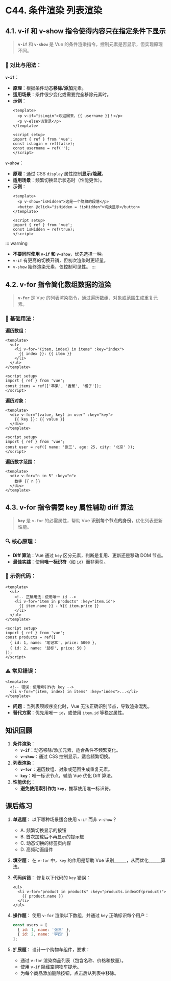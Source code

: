 # C44. 条件渲染 列表渲染

## 4.1. v-if 和 v-show 指令使得内容只在指定条件下显示

> **`v-if`** 和 **`v-show`** 是 Vue 的条件渲染指令，控制元素是否显示，但实现原理不同。

### 🔄 对比与用法：

**`v-if`**：

- **原理**：根据条件动态**移除/添加**元素。
- **适用场景**：条件很少变化或需要完全移除元素时。
- **示例**：
  ```vue
  <template>
    <p v-if="isLogin">欢迎回来，{{ username }}！</p>
    <p v-else>请登录</p>
  </template>

  <script setup>
  import { ref } from 'vue';
  const isLogin = ref(false);
  const username = ref('');
  </script>
  ```

**`v-show`**：

- **原理**：通过 CSS `display` 属性控制**显示/隐藏**。
- **适用场景**：频繁切换显示状态时（性能更优）。
- **示例**：
  ```vue
  <template>
    <p v-show="isHidden">这是一个隐藏的段落</p>
    <button @click="isHidden = !isHidden">切换显示</button>
  </template>

  <script setup>
  import { ref } from 'vue';
  const isHidden = ref(true);
  </script>
  ```

::: warning
- **不要同时使用 `v-if` 和 `v-show`**，优先选择一种。
- `v-if` 有更高的切换开销，但初次渲染时更轻量。
- `v-show` 始终渲染元素，仅控制可见性。
:::

## 4.2. v-for 指令简化数组数据的渲染

> **`v-for`** 是 Vue 的列表渲染指令，通过遍历数组、对象或范围生成重复元素。

### 🔄 基础用法：

**遍历数组**：

```vue
<template>
  <ul>
    <li v-for="(item, index) in items" :key="index">
      {{ index }}: {{ item }}
    </li>
  </ul>
</template>

<script setup>
import { ref } from 'vue';
const items = ref(['苹果', '香蕉', '橘子']);
</script>
```

**遍历对象**：

```vue
<template>
  <div v-for="(value, key) in user" :key="key">
    {{ key }}: {{ value }}
  </div>
</template>

<script setup>
import { ref } from 'vue';
const user = ref({ name: '张三', age: 25, city: '北京' });
</script>
```

**遍历数字范围**：

```vue
<template>
  <div v-for="n in 5" :key="n">
    数字 {{ n }}
  </div>
</template>
```

## 4.3. v-for 指令需要 key 属性辅助 diff 算法

> **`key`** 是 `v-for` 的必需属性，帮助 Vue **识别每个节点的身份**，优化列表更新性能。

### 🔍 核心原理：
- **Diff 算法**：Vue 通过 `key` 区分元素，判断是复用、更新还是移动 DOM 节点。
- **最佳实践**：使用**唯一标识符**（如 `id`）而非索引。

### 📝 示例代码：

```vue
<template>
  <ul>
    <!-- 正确用法：使用唯一 id -->
    <li v-for="item in products" :key="item.id">
      {{ item.name }} - ¥{{ item.price }}
    </li>
  </ul>
</template>

<script setup>
import { ref } from 'vue';
const products = ref([
  { id: 1, name: '笔记本', price: 5000 },
  { id: 2, name: '鼠标', price: 50 }
]);
</script>
```

### ⚠️ 常见错误：

```vue
<template>
  <!-- 错误：使用索引作为 key -->
  <li v-for="(item, index) in items" :key="index">...</li>
</template>
```
- **问题**：当列表项顺序变化时，Vue 无法正确识别节点，导致渲染混乱。
- **替代方案**：优先用唯一 `id`，或使用 `item.id` 等稳定属性。

## 知识回顾

1. **条件渲染**：
   - **`v-if`**：动态移除/添加元素，适合条件不频繁变化。
   - **`v-show`**：通过 CSS 控制显示，适合频繁切换。
2. **列表渲染**：
   - **`v-for`**：遍历数组、对象或范围生成重复元素。
   - **`key`**：唯一标识节点，辅助 Vue 优化 Diff 算法。
3. **性能优化**：
   - **避免使用索引作为 `key`**，推荐使用唯一标识符。

## 课后练习

1. **单选题**：
   以下哪种场景适合使用 `v-if` 而非 `v-show`？
   - A. 频繁切换显示的按钮
   - B. 首次加载后不再显示的提示框
   - C. 动态切换的标签页内容
   - D. 高频动画组件

2. **填空题**：
   在 `v-for` 中，`key` 的作用是帮助 Vue 识别______，从而优化______算法。

3. **代码纠错**：
   修复以下代码的 `key` 错误：
   ```vue
   <ul>
     <li v-for="product in products" :key="products.indexOf(product)">
       {{ product.name }}
     </li>
   </ul>
   ```

4. **操作题**：
   使用 `v-for` 渲染以下数组，并通过 `key` 正确标识每个用户：
   ```javascript
   const users = [
     { id: 1, name: '张三' },
     { id: 2, name: '李四' }
   ];
   ```

5. **扩展题**：
   设计一个购物车组件，要求：
   - 通过 `v-for` 渲染商品列表（包含名称、价格和数量）。
   - 使用 `v-if` 隐藏空购物车提示。
   - 为每个商品添加删除按钮，点击后从列表中移除。
